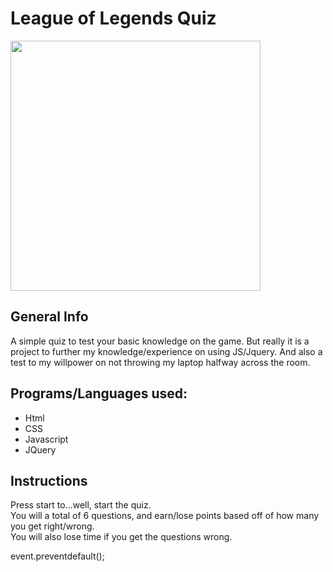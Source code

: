 # League of Legends Quiz

<img src="https://vignette.wikia.nocookie.net/logopedia/images/8/86/League_of_legends_logo_transparent.png"
    width="400px">
    

## General Info

A simple quiz to test your basic knowledge on the game. 
But really it is a project to further my knowledge/experience on using JS/Jquery.
And also a test to my willpower on not throwing my laptop halfway across the room.

## Programs/Languages used:

* Html
* CSS
* Javascript
* JQuery

## Instructions

Press start to...well, start the quiz. 
<br>
You will a total of 6 questions, and earn/lose
points based off of how many you get right/wrong. 
<br>
You will also lose time if you get the questions wrong.


event.preventdefault();